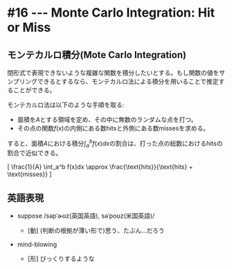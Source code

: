 # #16 --- Monte Carlo Integration: Hit or Miss

## モンテカルロ積分(Mote Carlo Integration)

閉形式で表現できないような複雑な関数を積分したいとする。もし関数の値をサンプリングできるとするなら、モンテカルロ法による積分を用いることで推定することができる。

モンテカルロ法は以下のような手順を取る:

- 面積を$A$とする領域を定め、その中に無数のランダムな点を打つ。
- その点の関数$f(x)$の内側にある数$\text{hits}$と外側にある数$\text{misses}$を求める。

すると、面積$A$における積分$\int_a^b f(x)dx$の割合は、打った点の総数における$\text{hits}$の割合で近似できる。

\[
\frac{1}{A} \int_a^b f(x)dx \approx \frac{\text{hits}}{\text{hits} + \text{misses}}
\]

## 英語表現

- suppose /səpˈɚʊz(英国英語), səˈpoʊz(米国英語)/
  - [動] (判断の根拠が薄い形で)思う、たぶん...だろう

- mind-blowing
  - [形] びっくりするような
